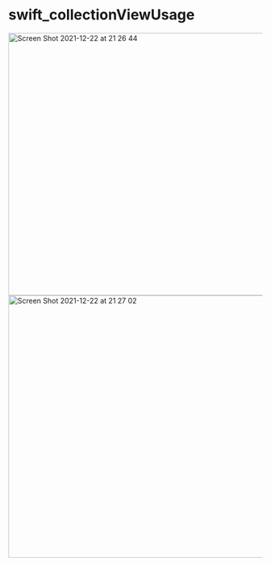# swift_collectionViewUsage

<img width="520" alt="Screen Shot 2021-12-22 at 21 26 44" src="https://user-images.githubusercontent.com/57248151/147141840-cf329f49-bce8-4b1c-8612-57957f7a9904.png">
<img width="520" alt="Screen Shot 2021-12-22 at 21 27 02" src="https://user-images.githubusercontent.com/57248151/147141847-f56a9a1a-1191-4a65-9c66-37e8ddbb7577.png">
